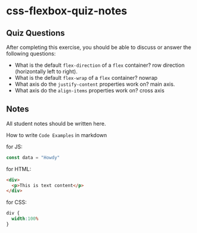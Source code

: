 # css-flexbox-quiz-notes

## Quiz Questions

After completing this exercise, you should be able to discuss or answer the following questions:

- What is the default `flex-direction` of a `flex` container?
row direction (horizontally left to right).
- What is the default `flex-wrap` of a `flex` container?
nowrap
- What axis do the `justify-content` properties work on?
main axis.
- What axis do the `align-items` properties work on?
 cross axis

## Notes

All student notes should be written here.


How to write `Code Examples` in markdown

for JS:
```javascript
const data = "Howdy"
```

for HTML:
```html
<div>
  <p>This is text content</p>
</div>
```

for CSS:
```css
div {
  width:100%
}
```
